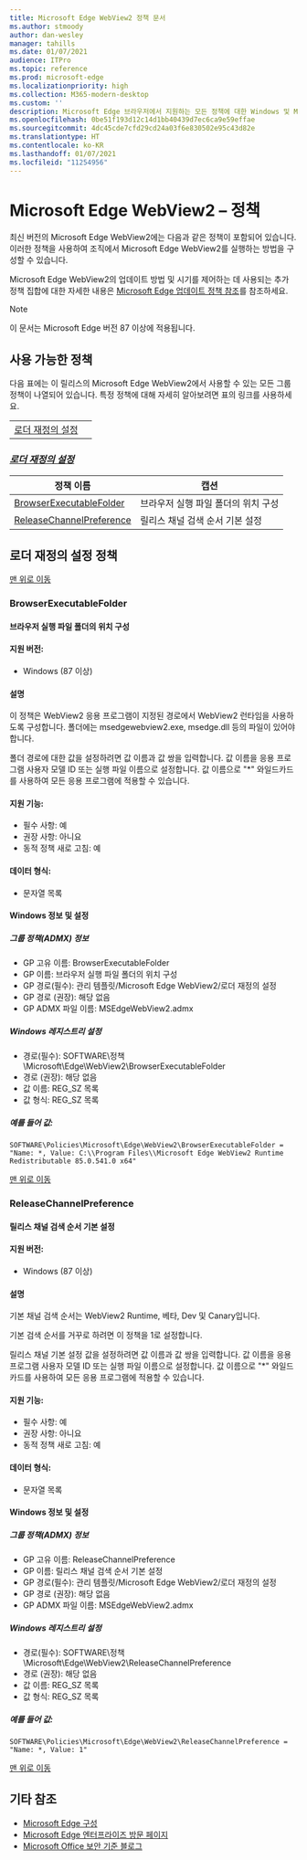 ```yaml
---
title: Microsoft Edge WebView2 정책 문서
ms.author: stmoody
author: dan-wesley
manager: tahills
ms.date: 01/07/2021
audience: ITPro
ms.topic: reference
ms.prod: microsoft-edge
ms.localizationpriority: high
ms.collection: M365-modern-desktop
ms.custom: ''
description: Microsoft Edge 브라우저에서 지원하는 모든 정책에 대한 Windows 및 Mac 설명서
ms.openlocfilehash: 0be51f193d12c14d1bb40439d7ec6ca9e59effae
ms.sourcegitcommit: 4dc45cde7cfd29cd24a03f6e830502e95c43d82e
ms.translationtype: HT
ms.contentlocale: ko-KR
ms.lasthandoff: 01/07/2021
ms.locfileid: "11254956"
---
```

# Microsoft Edge WebView2 – 정책

최신 버전의 Microsoft Edge WebView2에는 다음과 같은 정책이 포함되어 있습니다. 이러한 정책을 사용하여 조직에서 Microsoft Edge WebView2를 실행하는 방법을 구성할 수 있습니다.

Microsoft Edge WebView2의 업데이트 방법 및 시기를 제어하는 데 사용되는 추가 정책 집합에 대한 자세한 내용은 [Microsoft Edge 업데이트 정책 참조](microsoft-edge-update-policies.md)를 참조하세요.

> [!NOTE]
> 이 문서는 Microsoft Edge 버전 87 이상에 적용됩니다.

## 사용 가능한 정책

다음 표에는 이 릴리스의 Microsoft Edge WebView2에서 사용할 수 있는 모든 그룹 정책이 나열되어 있습니다. 특정 정책에 대해 자세히 알아보려면 표의 링크를 사용하세요.

|||
|-|-|
|[로더 재정의 설정](#loader-override-settings)|

### [*로더 재정의 설정*](#loader-override-settings-policies)

|정책 이름|캡션|
|-|-|
|[BrowserExecutableFolder](#browserexecutablefolder)|브라우저 실행 파일 폴더의 위치 구성|
|[ReleaseChannelPreference](#releasechannelpreference)|릴리스 채널 검색 순서 기본 설정|




  ## 로더 재정의 설정 정책

  [맨 위로 이동](#microsoft-edge-webview2---policies)

  ### BrowserExecutableFolder

  #### 브라우저 실행 파일 폴더의 위치 구성

  
  
  #### 지원 버전:

  - Windows (87 이상)

  #### 설명

  이 정책은 WebView2 응용 프로그램이 지정된 경로에서 WebView2 런타임을 사용하도록 구성합니다. 폴더에는 msedgewebview2.exe, msedge.dll 등의 파일이 있어야 합니다.

폴더 경로에 대한 값을 설정하려면 값 이름과 값 쌍을 입력합니다. 값 이름을 응용 프로그램 사용자 모델 ID 또는 실행 파일 이름으로 설정합니다. 값 이름으로 "*" 와일드카드를 사용하여 모든 응용 프로그램에 적용할 수 있습니다.

  #### 지원 기능:

  - 필수 사항: 예
  - 권장 사항: 아니요
  - 동적 정책 새로 고침: 예

  #### 데이터 형식:

  - 문자열 목록

  #### Windows 정보 및 설정

  ##### 그룹 정책(ADMX) 정보

  - GP 고유 이름: BrowserExecutableFolder
  - GP 이름: 브라우저 실행 파일 폴더의 위치 구성
  - GP 경로(필수): 관리 템플릿/Microsoft Edge WebView2/로더 재정의 설정
  - GP 경로 (권장): 해당 없음
  - GP ADMX 파일 이름: MSEdgeWebView2.admx

  ##### Windows 레지스트리 설정

  - 경로(필수): SOFTWARE\정책\Microsoft\Edge\WebView2\BrowserExecutableFolder
  - 경로 (권장): 해당 없음
  - 값 이름: REG_SZ 목록
  - 값 형식: REG_SZ 목록

  ##### 예를 들어 값:

```
SOFTWARE\Policies\Microsoft\Edge\WebView2\BrowserExecutableFolder = "Name: *, Value: C:\\Program Files\\Microsoft Edge WebView2 Runtime Redistributable 85.0.541.0 x64"

```

  

  [맨 위로 이동](#microsoft-edge-webview2---policies)

  ### ReleaseChannelPreference

  #### 릴리스 채널 검색 순서 기본 설정

  
  
  #### 지원 버전:

  - Windows (87 이상)

  #### 설명

  기본 채널 검색 순서는 WebView2 Runtime, 베타, Dev 및 Canary입니다.

기본 검색 순서를 거꾸로 하려면 이 정책을 1로 설정합니다.

릴리스 채널 기본 설정 값을 설정하려면 값 이름과 값 쌍을 입력합니다. 값 이름을 응용 프로그램 사용자 모델 ID 또는 실행 파일 이름으로 설정합니다. 값 이름으로 "*" 와일드카드를 사용하여 모든 응용 프로그램에 적용할 수 있습니다.

  #### 지원 기능:

  - 필수 사항: 예
  - 권장 사항: 아니요
  - 동적 정책 새로 고침: 예

  #### 데이터 형식:

  - 문자열 목록

  #### Windows 정보 및 설정

  ##### 그룹 정책(ADMX) 정보

  - GP 고유 이름: ReleaseChannelPreference
  - GP 이름: 릴리스 채널 검색 순서 기본 설정
  - GP 경로(필수): 관리 템플릿/Microsoft Edge WebView2/로더 재정의 설정
  - GP 경로 (권장): 해당 없음
  - GP ADMX 파일 이름: MSEdgeWebView2.admx

  ##### Windows 레지스트리 설정

  - 경로(필수): SOFTWARE\정책\Microsoft\Edge\WebView2\ReleaseChannelPreference
  - 경로 (권장): 해당 없음
  - 값 이름: REG_SZ 목록
  - 값 형식: REG_SZ 목록

  ##### 예를 들어 값:

```
SOFTWARE\Policies\Microsoft\Edge\WebView2\ReleaseChannelPreference = "Name: *, Value: 1"

```

  

  [맨 위로 이동](#microsoft-edge-webview2---policies)


## 기타 참조

- [Microsoft Edge 구성](configure-microsoft-edge.md)
- [Microsoft Edge 엔터프라이즈 방문 페이지](https://aka.ms/EdgeEnterprise)
- [Microsoft Office 보안 기준 블로그](https://techcommunity.microsoft.com/t5/microsoft-security-baselines/bg-p/Microsoft-Security-Baselines)
